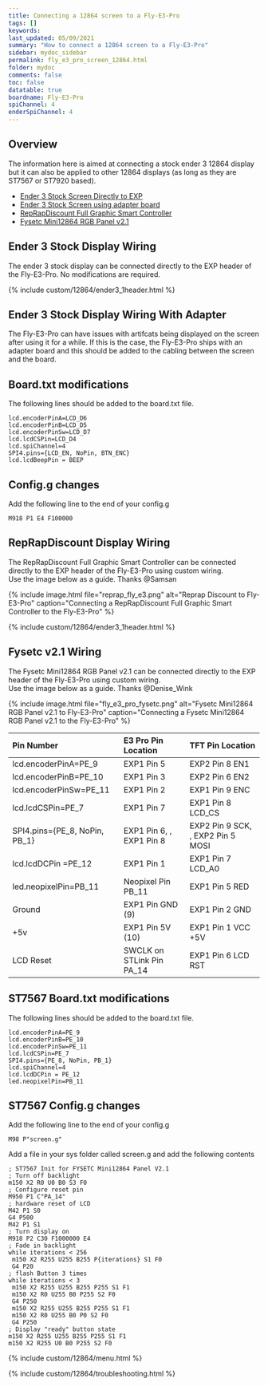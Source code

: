 ```yaml
---
title: Connecting a 12864 screen to a Fly-E3-Pro
tags: []
keywords: 
last_updated: 05/09/2021
summary: "How to connect a 12864 screen to a Fly-E3-Pro"
sidebar: mydoc_sidebar
permalink: fly_e3_pro_screen_12864.html
folder: mydoc
comments: false
toc: false
datatable: true
boardname: Fly-E3-Pro
spiChannel: 4
enderSpiChannel: 4
---
```


## Overview

The information here is aimed at connecting a stock ender 3 12864 display but it can also be applied to other 12864 displays (as long as they are ST7567 or ST7920 based). 

<ul id="profileTabs" class="nav nav-tabs">
    <li class="active"><a class="noCrossRef" href="#e3stock" data-toggle="tab">Ender 3 Stock Screen Directly to EXP</a></li>
    <li><a class="noCrossRef" href="#e3adapter" data-toggle="tab">Ender 3 Stock Screen using adapter board</a></li>
    <li><a class="noCrossRef" href="#reprap" data-toggle="tab">RepRapDiscount Full Graphic Smart Controller</a></li>
    <li><a class="noCrossRef" href="#fysetc" data-toggle="tab">Fysetc Mini12864 RGB Panel v2.1</a></li>
</ul>
  <div class="tab-content">
<div role="tabpanel" class="tab-pane active" id="e3stock" markdown="1">

## Ender 3 Stock Display Wiring

The ender 3 stock display can be connected directly to the EXP header of the Fly-E3-Pro. No modifications are required.

{% include custom/12864/ender3_1header.html %}

</div>

<div role="tabpanel" class="tab-pane" id="e3adapter" markdown="1">

## Ender 3 Stock Display Wiring With Adapter

The Fly-E3-Pro can have issues with artifcats being displayed on the screen after using it for a while. If this is the case, the Fly-E3-Pro ships with an adapter board and this should be added to the cabling between the screen and the board.  

## Board.txt modifications

The following lines should be added to the board.txt file.

```text
lcd.encoderPinA=LCD_D6
lcd.encoderPinB=LCD_D5
lcd.encoderPinSw=LCD_D7
lcd.lcdCSPin=LCD_D4
lcd.spiChannel=4
SPI4.pins={LCD_EN, NoPin, BTN_ENC}
lcd.lcdBeepPin = BEEP
```

## Config.g changes

Add the following line to the end of your config.g

```text
M918 P1 E4 F100000
```

</div>

<div role="tabpanel" class="tab-pane" id="reprap" markdown="1">

## RepRapDiscount Display Wiring

The RepRapDiscount Full Graphic Smart Controller can be connected directly to the EXP header of the Fly-E3-Pro using custom wiring.  
Use the image below as a guide. Thanks @Samsan

{% include image.html file="reprap_fly_e3.png" alt="Reprap Discount to Fly-E3-Pro" caption="Connecting a RepRapDiscount Full Graphic Smart Controller to the Fly-E3-Pro" %}

{% include custom/12864/ender3_1header.html %}

</div>

<div role="tabpanel" class="tab-pane" id="fysetc" markdown="1">

## Fysetc v2.1 Wiring

The Fysetc Mini12864 RGB Panel v2.1 can be connected directly to the EXP header of the Fly-E3-Pro using custom wiring.  
Use the image below as a guide. Thanks @Denise_Wink

{% include image.html file="fly_e3_pro_fysetc.png" alt="Fysetc Mini12864 RGB Panel v2.1 to Fly-E3-Pro" caption="Connecting a Fysetc Mini12864 RGB Panel v2.1 to the Fly-E3-Pro" %}

<div class="datatable-begin"></div>

|Pin Number|E3 Pro Pin Location|TFT Pin Location|
| :------------- |:-------------|:-------------|
|lcd.encoderPinA=PE_9|EXP1 Pin 5|EXP2 Pin 8 EN1|
|lcd.encoderPinB=PE_10|EXP1 Pin 3|EXP2 Pin 6 EN2|
|lcd.encoderPinSw=PE_11|EXP1 Pin 2|EXP1 Pin 9 ENC|
|lcd.lcdCSPin=PE_7|EXP1 Pin 7|EXP1 Pin 8 LCD_CS|
|SPI4.pins={PE_8, NoPin, PB_1}|EXP1 Pin 6, , EXP1 Pin 8|EXP2 Pin 9 SCK, , EXP2 Pin 5 MOSI|
|lcd.lcdDCPin =PE_12|EXP1 Pin 1|EXP1 Pin 7 LCD_A0|
|led.neopixelPin=PB_11|Neopixel Pin PB_11|EXP1 Pin 5 RED|
|Ground|EXP1 Pin GND (9)|EXP1 Pin 2 GND|
|+5v|EXP1 Pin 5V (10)|EXP1 Pin 1 VCC +5V|
|LCD Reset|SWCLK on STLink Pin PA_14|EXP1 Pin 6 LCD RST|

<div class="datatable-end"></div>

## ST7567 Board.txt modifications

The following lines should be added to the board.txt file.

```text
lcd.encoderPinA=PE_9
lcd.encoderPinB=PE_10
lcd.encoderPinSw=PE_11
lcd.lcdCSPin=PE_7
SPI4.pins={PE_8, NoPin, PB_1}
lcd.spiChannel=4
lcd.lcdDCPin = PE_12
led.neopixelPin=PB_11
```

## ST7567 Config.g changes

Add the following line to the end of your config.g

```text
M98 P"screen.g"
```

Add a file in your sys folder called screen.g and add the following contents

```text
; ST7567 Init for FYSETC Mini12864 Panel V2.1
; Turn off backlight
m150 X2 R0 U0 B0 S3 F0
; Configure reset pin
M950 P1 C"PA_14"
; hardware reset of LCD
M42 P1 S0
G4 P500
M42 P1 S1
; Turn display on
M918 P2 C30 F1000000 E4
; Fade in backlight
while iterations < 256
 m150 X2 R255 U255 B255 P{iterations} S1 F0
 G4 P20
; flash Button 3 times
while iterations < 3
 m150 X2 R255 U255 B255 P255 S1 F1
 m150 X2 R0 U255 B0 P255 S2 F0
 G4 P250
 m150 X2 R255 U255 B255 P255 S1 F1
 m150 X2 R0 U255 B0 P0 S2 F0
 G4 P250
; Display "ready" button state
m150 X2 R255 U255 B255 P255 S1 F1
m150 X2 R255 U0 B0 P255 S2 F0
```

</div>

</div>

{% include custom/12864/menu.html %}

{% include custom/12864/troubleshooting.html %}
